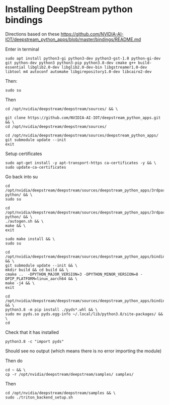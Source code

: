# Installing DeepStream python bindings
Directions based on these https://github.com/NVIDIA-AI-IOT/deepstream_python_apps/blob/master/bindings/README.md


Enter in terminal
```
sudo apt install python3-gi python3-dev python3-gst-1.0 python-gi-dev git python-dev python3 python3-pip python3.8-dev cmake g++ build-essential libglib2.0-dev libglib2.0-dev-bin libgstreamer1.0-dev libtool m4 autoconf automake libgirepository1.0-dev libcairo2-dev
```

Then:
```
sudo su
```
Then 
```
cd /opt/nvidia/deepstream/deepstream/sources/ && \

git clone https://github.com/NVIDIA-AI-IOT/deepstream_python_apps.git && \
cd /opt/nvidia/deepstream/deepstream/sources/
```

```
cd /opt/nvidia/deepstream/deepstream/sources/deepstream_python_apps/
git submodule update --init
exit
```

Setup certificates
```
sudo apt-get install -y apt-transport-https ca-certificates -y && \
sudo update-ca-certificates
```

Go back into su
```
cd /opt/nvidia/deepstream/deepstream/sources/deepstream_python_apps/3rdparty/gst-python/ && \
sudo su
```


```
cd /opt/nvidia/deepstream/deepstream/sources/deepstream_python_apps/3rdparty/gst-python/ && \
./autogen.sh && \
make && \
exit
```

```
sudo make install && \
sudo su
```



```
cd /opt/nvidia/deepstream/deepstream/sources/deepstream_python_apps/bindings/ && \
git submodule update --init && \
mkdir build && cd build && \
cmake ..  -DPYTHON_MAJOR_VERSION=3 -DPYTHON_MINOR_VERSION=8 -DPIP_PLATFORM=linux_aarch64 && \
make -j4 && \
exit
```
```
cd /opt/nvidia/deepstream/deepstream/sources/deepstream_python_apps/bindings/build/ && \
python3.8 -m pip install ./pyds*.whl && \
sudo mv pyds.so pyds.egg-info ~/.local/lib/python3.8/site-packages/ && \
cd
```

Check that it has installed
```
python3.8 -c "import pyds"
```

Should see no output (which means there is no error importing the module)

Then do

```
cd ~ && \
cp -r /opt/nvidia/deepstream/deepstream/samples/ samples/
```

Then 
```
cd /opt/nvidia/deepstream/deepstream/samples && \
sudo ./triton_backend_setup.sh
```

